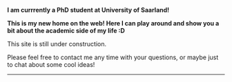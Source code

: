 

<div class="p-3 mb-2 bg-success text-white text-center">
	<p><b>I am currrently a PhD student at University of Saarland! </b></p>
</div>

**This is my new home on the web! Here I can play around and show you a bit about the academic side of my life :D**

This site is still under construction. 

Please feel free to contact me any time with your questions, or maybe just to chat about some cool ideas!
<hr />

